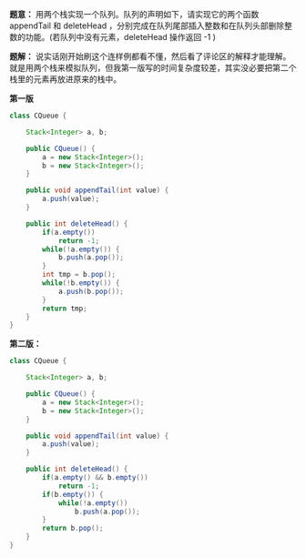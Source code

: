 **题意：** 用两个栈实现一个队列。队列的声明如下，请实现它的两个函数 appendTail 和 deleteHead ，分别完成在队列尾部插入整数和在队列头部删除整数的功能。(若队列中没有元素，deleteHead 操作返回 -1 )

**题解：** 说实话刚开始刷这个连样例都看不懂，然后看了评论区的解释才能理解。就是用两个栈来模拟队列，但我第一版写的时间复杂度较差，其实没必要把第二个栈里的元素再放进原来的栈中。

**第一版**
```java
class CQueue {

    Stack<Integer> a, b;

    public CQueue() {
        a = new Stack<Integer>();
        b = new Stack<Integer>();
    }

    public void appendTail(int value) {
        a.push(value);
    }

    public int deleteHead() {
        if(a.empty())
            return -1;
        while(!a.empty()) {
            b.push(a.pop());
        }
        int tmp = b.pop();
        while(!b.empty()) {
            a.push(b.pop());
        }
        return tmp;
    }
}
```

**第二版：**
```java
class CQueue {

    Stack<Integer> a, b;

    public CQueue() {
        a = new Stack<Integer>();
        b = new Stack<Integer>();
    }

    public void appendTail(int value) {
        a.push(value);
    }

    public int deleteHead() {
        if(a.empty() && b.empty())
            return -1;
        if(b.empty()) {
            while(!a.empty())
                b.push(a.pop());
        }
        return b.pop();
    }
}
```
